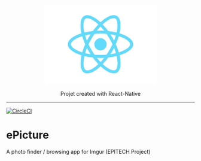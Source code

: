 <p align="center">
  <img alt="react-native" src="docs/assets/images/react-icon.svg?sanitize=true" width="300">
</p>
<p align="center">
  Projet created with React-Native
</p>

---

[![CircleCI](https://circleci.com/gh/MarlonLH/ePicture.svg?style=svg)](https://circleci.com/gh/MarlonLH/ePicture)

# ePicture
A photo finder / browsing app for Imgur (EPITECH Project)
